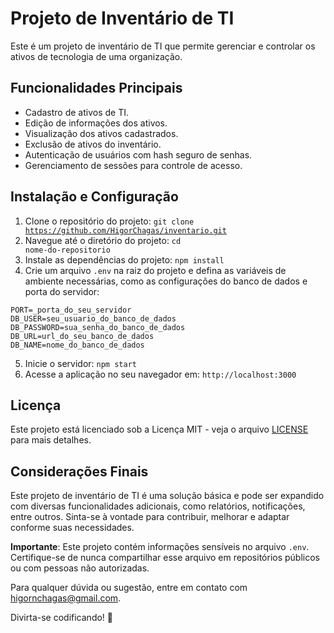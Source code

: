 # Projeto de Inventário de TI

Este é um projeto de inventário de TI que permite gerenciar e controlar os ativos de tecnologia de uma organização.

## Funcionalidades Principais

- Cadastro de ativos de TI.
- Edição de informações dos ativos.
- Visualização dos ativos cadastrados.
- Exclusão de ativos do inventário.
- Autenticação de usuários com hash seguro de senhas.
- Gerenciamento de sessões para controle de acesso.

## Instalação e Configuração

1. Clone o repositório do projeto:
  <code>git clone https://github.com/HigorChagas/inventario.git</code>
2. Navegue até o diretório do projeto:
  <code>cd nome-do-repositorio</code>
3. Instale as dependências do projeto:
  <code>npm install</code>
4. Crie um arquivo `.env` na raiz do projeto e defina as variáveis de ambiente necessárias, como as configurações do banco de dados e porta do servidor:
```
PORT=_porta_do_seu_servidor
DB_USER=seu_usuario_do_banco_de_dados
DB_PASSWORD=sua_senha_do_banco_de_dados
DB_URL=url_do_seu_banco_de_dados
DB_NAME=nome_do_banco_de_dados
```
5. Inicie o servidor:
  <code>npm start</code>
6. Acesse a aplicação no seu navegador em:
   <code>http://localhost:3000</code>

## Licença

Este projeto está licenciado sob a Licença MIT - veja o arquivo [LICENSE](LICENSE.md) para mais detalhes.

## Considerações Finais

Este projeto de inventário de TI é uma solução básica e pode ser expandido com diversas funcionalidades adicionais, como relatórios, notificações, entre outros. Sinta-se à vontade para contribuir, melhorar e adaptar conforme suas necessidades.

**Importante**: Este projeto contém informações sensíveis no arquivo `.env`. Certifique-se de nunca compartilhar esse arquivo em repositórios públicos ou com pessoas não autorizadas.

Para qualquer dúvida ou sugestão, entre em contato com [higornchagas@gmail.com](higornchagas@gmail.com).

Divirta-se codificando! 🚀
